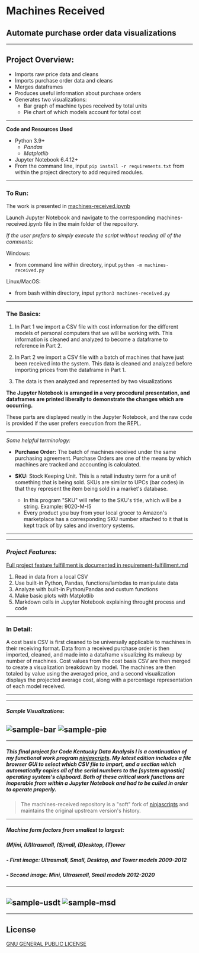 # Machines Received

## Automate purchase order data visualizations


---
## Project Overview:
- Imports raw price data and cleans
- Imports purchase order data and cleans
- Merges dataframes 
- Produces useful information about purchase orders
- Generates two visualizations:
  - Bar graph of machine types received by total units
  - Pie chart of which models account for total cost
---
**Code and Resources Used**
 - Python 3.9+
   - _Pandas_
   - _Matplotlib_
 - Jupyter Notebook 6.4.12+
 - From the command line, input `pip install -r requirements.txt` from within the project directory to add required modules.
---
### **To Run:**
The work is presented in [machines-received.ipynb](machines-received.ipynb)

Launch Jupyter Notebook and navigate to the corresponding machines-received.ipynb file in the main folder of the repository.

*If the user prefers to simply execute the script without reading all of the comments:*

Windows:

- from command line within directory, input `python -m machines-received.py`

Linux/MacOS:

- from bash within directory, input `python3 machines-received.py`

---
### **The Basics:**
1. In Part 1 we import a CSV file with cost information for the different models of personal computers that we will be working with. This information is cleaned and analyzed to become a dataframe to reference in Part 2.

2. In Part 2 we import a CSV file with a batch of machines that have just been received into the system. This data is cleaned and analyzed before importing prices from the dataframe in Part 1.

3. The data is then analyzed and represented by two visualizations

**The Jupyter Notebook is arranged in a very procedural presentation, and dataframes are printed liberally to demonstrate the changes which are occurring.**

These parts are displayed neatly in the Jupyter Notebook, and the raw code is provided if the user prefers execution from the REPL.

---

*Some helpful terminology:*

- **Purchase Order:** The batch of machines received under the same purchasing agreement. Purchase Orders are one of the means by which machines are tracked and accounting is calculated.
- **SKU:** Stock Keeping Unit. This is a retail industry term for a unit of something that is being sold. SKUs are similar to UPCs (bar codes) in that they represent the item being sold in a market's database.

  - In this program "SKU" will refer to the SKU's title, which will be a string. Example: 9020-M-I5
  - Every product you buy from your local grocer to Amazon's marketplace has a corresponding SKU number attached to it that is kept track of by sales and inventory systems.

---
---
### ***Project Features:***

[Full project feature fulfillment is documented in requirement-fulfillment.md](requirement-fulfillment.md)

1. Read in data from a local CSV
2. Use built-in Python, Pandas, functions/lambdas to manipulate data
3. Analyze with built-in Python/Pandas and custum functions
4. Make basic plots with Matplotlib
5. Markdown cells in Jupyter Notebook explaining throught process and code
---
### **In Detail:**
 A cost basis CSV is first cleaned to be universally applicable to machines in their receiving format. Data from a received purchase order is then imported, cleaned, and made into a dataframe visualizing its makeup by number of machines. Cost values from the cost basis CSV are then merged to create a visualization breakdown by model. The machines are then totaled by value using the averaged price, and a second visualization displays the projected average cost, along with a percentage representation of each model received.

---
---
#### *Sample Visualizations*:
![sample-bar](./assets/readme-img-source/sample-bar.png)
![sample-pie](./assets/readme-img-source/sample-pie.png)
---
---
##### This final project for Code Kentucky Data Analysis I is a continuation of my functional work program [ninjascripts](https://github.com/keith-flynn/ninjascripts/). My latest edition includes a file browser GUI to select which CSV file to import, and a section which automatically copies all of the serial numbers to the [system agnostic] operating system's clipboard. Both of these critical work functions are inoperable from within a Jupyter Notebook and had to be culled in order to operate properly. 
> The machines-received repository is a "soft" fork of [ninjascripts](https://github.com/keith-flynn/ninjascripts/) and maintains the original upstream version's history.
---
##### **Machine form factors from smallest to largest:**
##### (**M**)ini, (**U**)ltrasmall, (**S**)mall,  (**D**)esktop, (**T**)ower
##### *- First image: Ultrasmall, Small, Desktop, and Tower models 2009-2012*
##### *- Second image: Mini, Ultrasmall, Small models 2012-2020*
---
![sample-usdt](./assets/readme-img-source/sample-form-factors.png)
![sample-msd](./assets/readme-img-source/sample-form-factors2.png)
---
---
## License
[GNU GENERAL PUBLIC LICENSE](LICENSE)